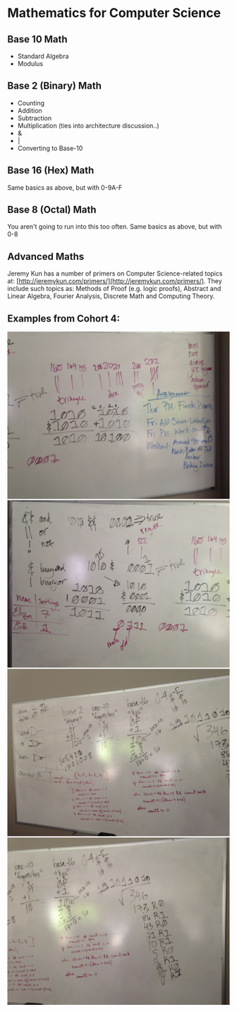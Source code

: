 # Mathematics for Computer Science

## Base 10 Math

* Standard Algebra
* Modulus

## Base 2 (Binary) Math

* Counting
* Addition
* Subtraction
* Multiplication (ties into architecture discussion..)
* &
* |
* Converting to Base-10

## Base 16 (Hex) Math

Same basics as above, but with 0-9A-F

## Base 8 (Octal) Math

You aren't going to run into this too often.
Same basics as above, but with 0-8

## Advanced Maths

Jeremy Kun has a number of primers on Computer Science-related topics at: [http://jeremykun.com/primers/](http://jeremykun.com/primers/).  They include such topics as:  Methods of Proof (e.g. logic proofs), Abstract and Linear Algebra, Fourier Analysis, Discrete Math and Computing Theory.


## Examples from Cohort 4:

![](IMG_3852.jpg)
![](IMG_3853.jpg)
![](IMG_3854.jpg)
![](IMG_3855.jpg)
